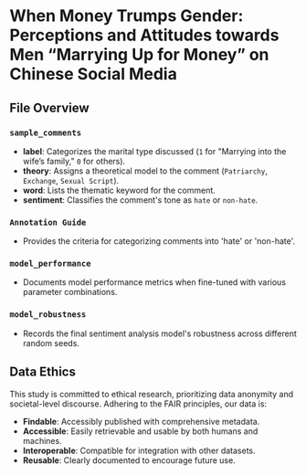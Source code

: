 # When Money Trumps Gender: Perceptions and Attitudes towards Men “Marrying Up for Money” on Chinese Social Media

## File Overview

### `sample_comments`
- **label**: Categorizes the marital type discussed (`1` for "Marrying into the wife’s family," `0` for others).
- **theory**: Assigns a theoretical model to the comment (`Patriarchy`, `Exchange`, `Sexual Script`).
- **word**: Lists the thematic keyword for the comment.
- **sentiment**: Classifies the comment's tone as `hate` or `non-hate`.

### `Annotation Guide`
- Provides the criteria for categorizing comments into 'hate' or 'non-hate'.

### `model_performance`
- Documents model performance metrics when fine-tuned with various parameter combinations.

### `model_robustness`
- Records the final sentiment analysis model's robustness across different random seeds.

## Data Ethics
This study is committed to ethical research, prioritizing data anonymity and societal-level discourse. Adhering to the FAIR principles, our data is:
- **Findable**: Accessibly published with comprehensive metadata.
- **Accessible**: Easily retrievable and usable by both humans and machines.
- **Interoperable**: Compatible for integration with other datasets.
- **Reusable**: Clearly documented to encourage future use.

